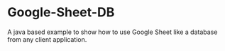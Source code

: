 # Google-Sheet-DB
A java based example to show how to use Google Sheet like a database from any client application.
